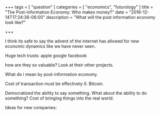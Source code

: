 +++
tags = [
  "question"
]
categories = [
  "economics",
  "futurology"
]
title = "The Post-information Economy: Who makes money?"
date = "2016-12-14T17:24:36-06:00"
description = "What will the post information economy look like?"

+++

I think its safe to say the advent of the internet has allowed for new economic dynamics like we have never seen. 

Huge tech trusts: apple google facebook

how are they so valuable? Look at their other projects.

What do i mean by post-information economy.

Cost of transaction must be effectively 0. Bitcoin.

Democratized the ability to say something. What about the ability to do something? Cost of bringing things into the real world.

Ideas for new companies:
